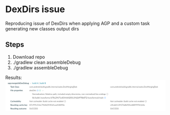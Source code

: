# DexDirs issue
Reproducing issue of DexDirs when applying AGP and a custom task generating new classes output dirs

## Steps
1. Download repo
2. ./gradlew clean assembleDebug
3. ./gradlew assembleDebug

Results:
![](images/issue.png)
